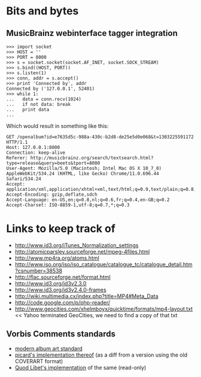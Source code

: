

# Bits and bytes #

## MusicBrainz webinterface tagger integration ##
```
>>> import socket
>>> HOST = ''
>>> PORT = 8000
>>> s = socket.socket(socket.AF_INET, socket.SOCK_STREAM)
>>> s.bind((HOST, PORT))
>>> s.listen(1)
>>> conn, addr = s.accept()
>>> print 'Connected by', addr
Connected by ('127.0.0.1', 52401)
>>> while 1:
...   data = conn.recv(1024)
...   if not data: break
...   print data
... 
```

Which would result in something like this:
```
GET /openalbum?id=e7635d5c-988a-430c-b2d8-de25e5d0e068&t=1303225591172 HTTP/1.1
Host: 127.0.0.1:8000
Connection: keep-alive
Referer: http://musicbrainz.org/search/textsearch.html?type=release&query=beets&tport=8000
User-Agent: Mozilla/5.0 (Macintosh; Intel Mac OS X 10_7_0) AppleWebKit/534.24 (KHTML, like Gecko) Chrome/11.0.696.44 Safari/534.24
Accept: application/xml,application/xhtml+xml,text/html;q=0.9,text/plain;q=0.8,image/png,*/*;q=0.5
Accept-Encoding: gzip,deflate,sdch
Accept-Language: en-US,en;q=0.8,nl;q=0.6,fr;q=0.4,en-GB;q=0.2
Accept-Charset: ISO-8859-1,utf-8;q=0.7,*;q=0.3
```

# Links to keep track of #
  * http://www.id3.org/iTunes_Normalization_settings
  * http://atomicparsley.sourceforge.net/mpeg-4files.html
  * http://www.mp4ra.org/atoms.html
  * http://www.iso.org/iso/iso_catalogue/catalogue_tc/catalogue_detail.htm?csnumber=38538
  * http://flac.sourceforge.net/format.html
  * http://www.id3.org/id3v2.3.0
  * http://www.id3.org/id3v2.4.0-frames
  * http://wiki.multimedia.cx/index.php?title=MP4#Meta_Data
  * http://code.google.com/p/php-reader/
  * http://www.geocities.com/xhelmboyx/quicktime/formats/mp4-layout.txt  << Yahoo terminated GeoCities, we need to find a copy of that txt

## Vorbis Comments standards ##
  * [modern album art standard](http://wiki.xiph.org/VorbisComment#METADATA_BLOCK_PICTURE)
  * [picard's implementation thereof](http://musicbrainz.1054305.n4.nabble.com/Branch-musicbrainz-developers-picard-trunk-Rev-1018-Use-new-METADATA-BLOCK-PICTURE-tag-to-store-cove-td1093752.html) (as a diff from a version using the old COVERART format)
  * [Quod Libet's implementation](http://code.google.com/p/quodlibet/source/browse/quodlibet/quodlibet/formats/xiph.py#63) of the same (read-only)